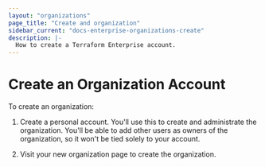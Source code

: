 ```yaml
---
layout: "organizations"
page_title: "Create and organization"
sidebar_current: "docs-enterprise-organizations-create"
description: |-
  How to create a Terraform Enterprise account.
---
```


# Create an Organization Account

To create an organization:

1. Create a personal account. You'll use this to create and administrate
the organization. You'll be able to add other users as owners of the
organization, so it won't be tied solely to your account.

1. Visit your new organization page to create the
organization.

